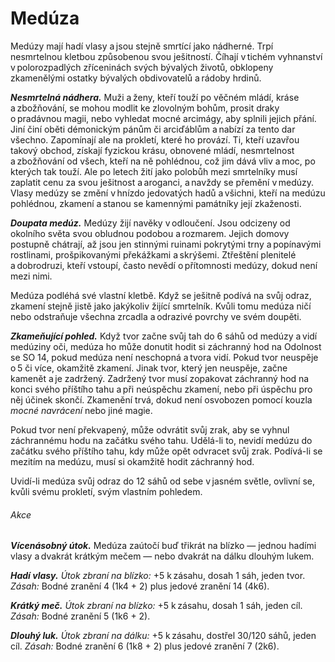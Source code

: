 # Medúza
  
Medúzy mají hadí vlasy a jsou stejně smrtící jako nádherné. Trpí nesmrtelnou kletbou způsobenou svou ješitností. Číhají v tichém vyhnanství v polorozpadlých zříceninách svých bývalých životů, obklopeny zkamenělými ostatky bývalých obdivovatelů a rádoby hrdinů.
  
***Nesmrtelná nádhera.*** Muži a ženy, kteří touží po věčném mládí, kráse a zbožňování, se mohou modlit ke zlovolným bohům, prosit draky o pradávnou magii, nebo vyhledat mocné arcimágy, aby splnili jejich přání. Jiní činí oběti démonickým pánům či arciďáblům a nabízí za tento dar všechno. Zapomínají ale na prokletí, které ho provází. Ti, kteří uzavřou takový obchod, získají fyzickou krásu, obnovené mládí, nesmrtelnost a zbožňování od všech, kteří na ně pohlédnou, což jim dává vliv a moc, po kterých tak touží. Ale po letech žití jako polobůh mezi smrtelníky musí zaplatit cenu za svou ješitnost a aroganci, a navždy se přemění v medúzy. Vlasy medúzy se změní v hnízdo jedovatých hadů a všichni, kteří na medúzu pohlédnou, zkamení a stanou se kamennými památníky její zkaženosti.
  
***Doupata medúz.*** Medúzy žijí navěky v odloučení. Jsou odcizeny od okolního světa svou obludnou podobou a rozmarem. Jejich domovy postupně chátrají, až jsou jen stinnými ruinami pokrytými trny a popínavými rostlinami, prošpikovanými překážkami a skrýšemi. Ztřeštění plenitelé a dobrodruzi, kteří vstoupí, často nevědí o přítomnosti medúzy, dokud není mezi nimi.
  
Medúza podléhá své vlastní kletbě. Když se ješitně podívá na svůj odraz, zkamení stejně jistě jako jakýkoliv žijící smrtelník. Kvůli tomu medúza ničí nebo odstraňuje všechna zrcadla a odrazivé povrchy ve svém doupěti.

<Monster 
    title="Medúza"
    subtitle="Střední obluda, chaotické zlo"
    armor-class="15 (přirozená zbroj)"
    hit-points="127 (17k8 + 51)"
    speed="6 sáhů"
    str="10 (+0)"
    dex="15 (+2)"
    con="16 (+3)"
    int="12 (+1)"
    wis="13 (+1)"
    cha="15 (+2)"
    saving-throws=""
    skills="Klamání +5, Nenápadnost +5, Vhled +4, Vnímání +4"
    damage-vulnerabilities=""
    damage-resistances=""
    damage-immunities=""
    condition-immunities=""
    senses="vidění ve tmě 12 sáhů, pasivní Vnímání 14"
    languages="obecná řeč"
    challenge="6 (2 300 ZK)"
    >
 
***Zkameňující pohled.*** Když tvor začne svůj tah do 6 sáhů od medúzy a vidí medúziny oči, medúza ho může donutit hodit si záchranný hod na Odolnost se SO 14, pokud medúza není neschopná a tvora vidí. Pokud tvor neuspěje o 5 či více, okamžitě zkamení. Jinak tvor, který jen neuspěje, začne kamenět a je zadržený. Zadržený tvor musí zopakovat záchranný hod na konci svého příštího tahu a při neúspěchu zkamení, nebo při úspěchu pro něj účinek skončí. Zkamenění trvá, dokud není osvobozen pomocí kouzla *mocné navrácení* nebo jiné magie.
  
Pokud tvor není překvapený, může odvrátit svůj zrak, aby se vyhnul záchrannému hodu na začátku svého tahu. Udělá-li to, nevidí medúzu do začátku svého příštího tahu, kdy může opět odvracet svůj zrak. Podívá-li se mezitím na medúzu, musí si okamžitě hodit záchranný hod.
  
Uvidí-li medúza svůj odraz do 12 sáhů od sebe v jasném světle, ovlivní se, kvůli svému prokletí, svým vlastním pohledem.
  
###### Akce
  
***Vícenásobný útok.*** Medúza zaútočí buď třikrát na blízko — jednou hadími vlasy a dvakrát krátkým mečem — nebo dvakrát na dálku dlouhým lukem.
  
***Hadí vlasy.*** *Útok zbraní na blízko:* +5 k zásahu, dosah 1 sáh, jeden tvor. *Zásah:* Bodné zranění 4 (1k4 + 2) plus jedové zranění 14 (4k6).
  
***Krátký meč.*** *Útok zbraní na blízko:* +5 k zásahu, dosah 1 sáh, jeden cíl. *Zásah:* Bodné zranění 5 (1k6 + 2).
  
***Dlouhý luk.*** *Útok zbraní na dálku:* +5 k zásahu, dostřel 30/120 sáhů, jeden cíl. *Zásah:* Bodné zranění 6 (1k8 + 2) plus jedové zranění 7 (2k6).

</Monster>  
